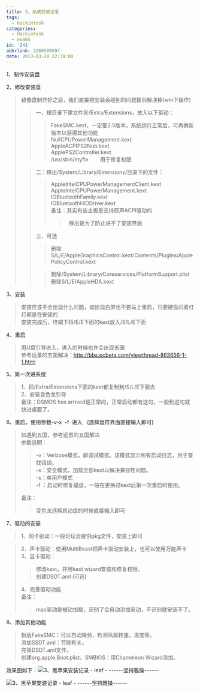 ```yaml
---
title: 5、系统安装记录
tags:
  - hackintosh
categories:
  - Hackintosh
  - ex465
id: '241'
abbrlink: 3260580697
date: 2013-03-20 22:39:00
---
```


1、制作安装盘  
  
2、修改安装盘  

> 镜像盘制作好之后，我们直接把安装会碰到的问题提前解决掉(win下操作)  
> 
> > 一、根目录下建文件夹/Extra/Extensions，放入以下驱动：  
> > 
> > > FakeSMC.kext，一定要2.5版本。系统运行正常后，可再换新版本以获得其他功能  
> > > NullCPUPowerManagement.kext  
> > > AppleACPIPS2Nub.kext  
> > > ApplePS2Controller.kext  
> > > /usr/sbin/myfix        用于修复权限  
> 
> > 二：移出/System/Library/Extensions/目录下的文件：  
> > 
> > > AppleIntelCPUPowerManagementClient.kext  
> > > AppleIntelCPUPowerManagement.kext  
> > > IOBluetoothFamily.kext  
> > > IOBluetoothHIDDriver.kext  
> > > 备注：其实有些主板是支持原声ACPI驱动的  
> > > 
> > > >   移出是为了防止进不了安装界面  
> > 
> > 三、可选  
> > 
> > > 删除S/L/E/AppleGraphicsControl.kext/Contents/PlugIns/ApplePolicyControl.kext  
> > 
> > > 删除/System/Library/Coreservices/PlatformSupport.plist  
> > > 删除S/L/E/AppleHDA.kext  
> > 
> >   

3、安装  

> 安装应该不会出现什么问题，如出现白屏也不要马上重启，只要硬盘闪着红灯都是在安装的  
> 安装完成后，终端下将/E/E下面的kext放入/S/L/E下面  
>   

4、重启  

> 用U盘引导进入，进入的时候也许会出现五国  
> 参考远景的五国解决：http://bbs.pcbeta.com/viewthread-863656-1-1.html  

  
5、第一次进系统  

> 1、把/Extra/Extensions下面的kext都复制到/S/L/E下面去  
> 2、安装变色龙引导  
> 备注：DSMOS has arrived是正常的，正常启动都有这句，一般到这句就快进桌面了。  
>   

6、重启，使用参数-v-x  -f  进入   (选择盘符界面直接输入即可)  

> 如遇到五国，参考远景的五国解决  
> 参数说明：  
> 
> > \-v：Verbose模式，即调试模式。该模式显示所有启动日志，用于查找错误。  
> > \-x：安全模式，加载全部kext以解决兼容性问题。  
> > \-s：单用户模式  
> > \-f ：启动时修复磁盘，一般在更换过kext后第一次重启时使用。  
> 
> 备注：  
> 
> > 变色龙选择启动盘的时候直接输入即可  
> 
>   

7、驱动的安装  

> 1、网卡驱动：一般论坛会提供pkg文件，安装上即可

> 2、声卡驱动：使用MultiBeast把声卡驱动安装上，也可以使用万能声卡  
> 3、显卡驱动：  
> 
> > 修改kext，并用kext wizard安装和修复权限。  
> > 创建DSDT.aml (可选)  
> 
> 4、完善驱动功能  
> 备注：  
> 
> > mac驱动是被动加载，识别了会自动添加驱动，不识别就安装不了。  
> 
>   

8、添加其他功能

> 新版FakeSMC：可以自动降频，检测风扇转速，温度等。  
> 添加SSDT.aml：节能有关。  
> 完善DSDT.aml文件。  
> 创建org.apple.Boot.plist、SMBIOS：用Chameleon Wizard添加。

  

效果图如下：![3、黑苹果安装记录 - leaf - ------坚持雅操------](http://img0.ph.126.net/sIfZQDOR10BlGEZpyJHAFQ==/6598234149471041607.jpg "5、系统安装记录 - leaf - ------坚持雅操------")

  

![3、黑苹果安装记录 - leaf - ------坚持雅操------](http://img0.ph.126.net/NarArQbQtjLg3DNoK5n2VQ==/6598285826517552612.jpg "5、系统安装记录 - leaf - ------坚持雅操------")